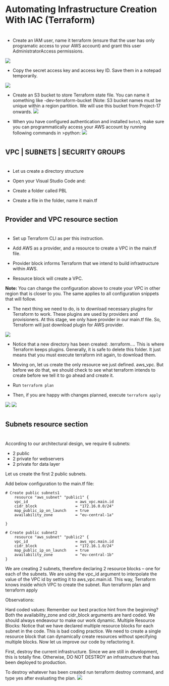 # Automating Infrastructure Creation With IAC (Terraform)
#

- Create an IAM user, name it terraform (ensure that the user has only programatic access to your AWS account) and grant this user AdministratorAccess permissions.

![](./img/1.access.png)

- Copy the secret access key and access key ID. Save them in a notepad temporarily.

![](./img/3.auth.jpg)

- Create an S3 bucket to store Terraform state file. You can name it something like <yourname>-dev-terraform-bucket (Note: S3 bucket names must be unique within a region partition. We will use this bucket from Project-17 onwards.
![](./img/5.bucket.jpg)

- When you have configured authentication and installed `boto3`, make sure you can programmatically access your AWS account by running following commands in >python:
![](./img/6.testCreds.jpg)
#

## VPC | SUBNETS | SECURITY GROUPS
#
- Let us create a directory structure
- Open your Visual Studio Code and:

- Create a folder called PBL
- Create a file in the folder, name it main.tf
#

## Provider and VPC resource section
#
- Set up Terraform CLI as per this instruction.

- Add AWS as a provider, and a resource to create a VPC in the main.tf file.
- Provider block informs Terraform that we intend to build infrastructure within AWS.
- Resource block will create a VPC.

**Note:** You can change the configuration above to create your VPC in other region that is closer to you. The same applies to all configuration snippets that will follow.

- The next thing we need to do, is to download necessary plugins for Terraform to work. These plugins are used by providers and provisioners. At this stage, we only have provider in our main.tf file. So, Terraform will just download plugin for AWS provider.

![](./img/7.init.jpg)

- Notice that a new directory has been created: .terraform\.... This is where Terraform keeps plugins. Generally, it is safe to delete this folder. It just means that you must execute terraform init again, to download them.
- Moving on, let us create the only resource we just defined. aws_vpc. But before we do that, we should check to see what terraform intends to create before we tell it to go ahead and create it.

- Run `terraform plan`
- Then, if you are happy with changes planned, execute `terraform apply`
  
![](./img/8.plan.jpg)
![](./img/9.apply.jpg)
#

## Subnets resource section
#

According to our architectural design, we require 6 subnets:

- 2 public
- 2 private for webservers
- 2 private for data layer
  
Let us create the first 2 public subnets.

Add below configuration to the main.tf file:

```
# Create public subnets1
    resource "aws_subnet" "public1" {
    vpc_id                     = aws_vpc.main.id
    cidr_block                 = "172.16.0.0/24"
    map_public_ip_on_launch    = true
    availability_zone          = "eu-central-1a"

}

# Create public subnet2
    resource "aws_subnet" "public2" {
    vpc_id                     = aws_vpc.main.id
    cidr_block                 = "172.16.1.0/24"
    map_public_ip_on_launch    = true
    availability_zone          = "eu-central-1b"
}
```

We are creating 2 subnets, therefore declaring 2 resource blocks – one for each of the subnets.
We are using the vpc_id argument to interpolate the value of the VPC id by setting it to aws_vpc.main.id. This way, Terraform knows inside which VPC to create the subnet.
Run terraform plan and terraform apply

Observations:

Hard coded values: Remember our best practice hint from the beginning? Both the availability_zone and cidr_block arguments are hard coded. We should always endeavour to make our work dynamic.
Multiple Resource Blocks: Notice that we have declared multiple resource blocks for each subnet in the code. This is bad coding practice. We need to create a single resource block that can dynamically create resources without specifying multiple blocks. 
Now let us improve our code by refactoring it.

First, destroy the current infrastructure. Since we are still in development, this is totally fine. Otherwise, DO NOT DESTROY an infrastructure that has been deployed to production.

To destroy whatever has been created run terraform destroy command, and type yes after evaluating the plan.
![](./img/10.destroy.jpg)
#
